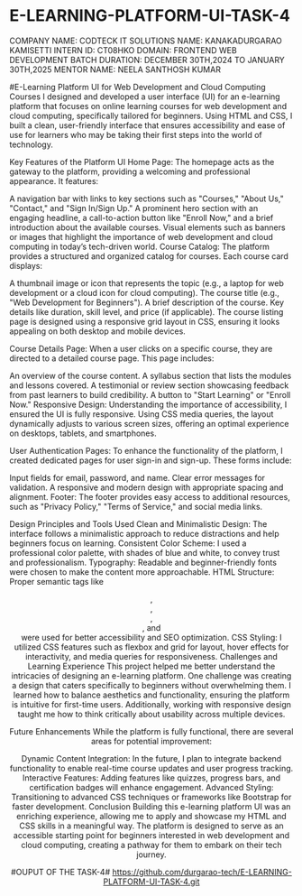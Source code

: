 # E-LEARNING-PLATFORM-UI-TASK-4
COMPANY NAME: CODTECK IT SOLUTIONS 
NAME: KANAKADURGARAO KAMISETTI 
INTERN ID: CT08HKO
DOMAIN: FRONTEND WEB DEVELOPMENT 
BATCH DURATION: DECEMBER 30TH,2024 TO JANUARY 30TH,2025 
MENTOR NAME: NEELA SANTHOSH KUMAR

#E-Learning Platform UI for Web Development and Cloud Computing Courses
I designed and developed a user interface (UI) for an e-learning platform that focuses on online learning courses for web development and cloud computing, specifically tailored for beginners. Using HTML and CSS, I built a clean, user-friendly interface that ensures accessibility and ease of use for learners who may be taking their first steps into the world of technology.

Key Features of the Platform UI
Home Page: The homepage acts as the gateway to the platform, providing a welcoming and professional appearance. It features:

A navigation bar with links to key sections such as "Courses," "About Us," "Contact," and "Sign In/Sign Up."
A prominent hero section with an engaging headline, a call-to-action button like "Enroll Now," and a brief introduction about the available courses.
Visual elements such as banners or images that highlight the importance of web development and cloud computing in today’s tech-driven world.
Course Catalog: The platform provides a structured and organized catalog for courses. Each course card displays:

A thumbnail image or icon that represents the topic (e.g., a laptop for web development or a cloud icon for cloud computing).
The course title (e.g., "Web Development for Beginners").
A brief description of the course.
Key details like duration, skill level, and price (if applicable).
The course listing page is designed using a responsive grid layout in CSS, ensuring it looks appealing on both desktop and mobile devices.

Course Details Page: When a user clicks on a specific course, they are directed to a detailed course page. This page includes:

An overview of the course content.
A syllabus section that lists the modules and lessons covered.
A testimonial or review section showcasing feedback from past learners to build credibility.
A button to "Start Learning" or "Enroll Now."
Responsive Design: Understanding the importance of accessibility, I ensured the UI is fully responsive. Using CSS media queries, the layout dynamically adjusts to various screen sizes, offering an optimal experience on desktops, tablets, and smartphones.

User Authentication Pages: To enhance the functionality of the platform, I created dedicated pages for user sign-in and sign-up. These forms include:

Input fields for email, password, and name.
Clear error messages for validation.
A responsive and modern design with appropriate spacing and alignment.
Footer: The footer provides easy access to additional resources, such as "Privacy Policy," "Terms of Service," and social media links.

Design Principles and Tools Used
Clean and Minimalistic Design: The interface follows a minimalistic approach to reduce distractions and help beginners focus on learning.
Consistent Color Scheme: I used a professional color palette, with shades of blue and white, to convey trust and professionalism.
Typography: Readable and beginner-friendly fonts were chosen to make the content more approachable.
HTML Structure: Proper semantic tags like <header>, <nav>, <section>, <article>, and <footer> were used for better accessibility and SEO optimization.
CSS Styling: I utilized CSS features such as flexbox and grid for layout, hover effects for interactivity, and media queries for responsiveness.
Challenges and Learning Experience
This project helped me better understand the intricacies of designing an e-learning platform. One challenge was creating a design that caters specifically to beginners without overwhelming them. I learned how to balance aesthetics and functionality, ensuring the platform is intuitive for first-time users. Additionally, working with responsive design taught me how to think critically about usability across multiple devices.

Future Enhancements
While the platform is fully functional, there are several areas for potential improvement:

Dynamic Content Integration: In the future, I plan to integrate backend functionality to enable real-time course updates and user progress tracking.
Interactive Features: Adding features like quizzes, progress bars, and certification badges will enhance engagement.
Advanced Styling: Transitioning to advanced CSS techniques or frameworks like Bootstrap for faster development.
Conclusion
Building this e-learning platform UI was an enriching experience, allowing me to apply and showcase my HTML and CSS skills in a meaningful way. The platform is designed to serve as an accessible starting point for beginners interested in web development and cloud computing, creating a pathway for them to embark on their tech journey.

#OUPUT OF THE TASK-4#
https://github.com/durgarao-tech/E-LEARNING-PLATFORM-UI-TASK-4.git

